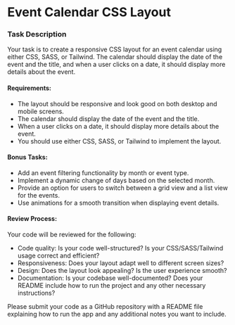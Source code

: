 
# Event Calendar CSS Layout

### Task Description

Your task is to create a responsive CSS layout for an event calendar using either CSS, SASS, or Tailwind. The calendar should display the date of the event and the title, and when a user clicks on a date, it should display more details about the event.

#### Requirements:

-   The layout should be responsive and look good on both desktop and mobile screens.
-   The calendar should display the date of the event and the title.
-   When a user clicks on a date, it should display more details about the event.
-   You should use either CSS, SASS, or Tailwind to implement the layout.

#### Bonus Tasks:

-   Add an event filtering functionality by month or event type.
-   Implement a dynamic change of days based on the selected month.
-   Provide an option for users to switch between a grid view and a list view for the events.
-   Use animations for a smooth transition when displaying event details.

#### Review Process:

Your code will be reviewed for the following:

-   Code quality: Is your code well-structured? Is your CSS/SASS/Tailwind usage correct and efficient?
-   Responsiveness: Does your layout adapt well to different screen sizes?
-   Design: Does the layout look appealing? Is the user experience smooth?
-   Documentation: Is your codebase well-documented? Does your README include how to run the project and any other necessary instructions?

Please submit your code as a GitHub repository with a README file explaining how to run the app and any additional notes you want to include.